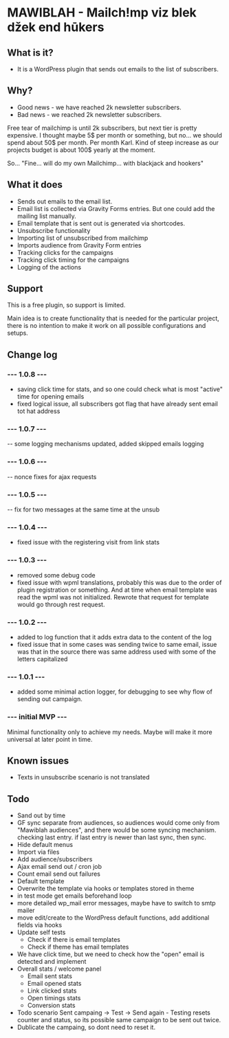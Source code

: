 # MAWIBLAH - Mailch!mp viz blek džek end hūkers
  
## What is it?
- It is a WordPress plugin that sends out emails to the list of subscribers.

## Why?
- Good news - we have reached 2k newsletter subscribers.
- Bad news - we reached 2k newsletter subscribers.

Free tear of mailchimp is until 2k subscribers, but next tier is pretty expensive.
I thought maybe 5$ per month or something, but no... we should spend about 50$ per month. Per month Karl.
Kind of steep increase as our projects budget  is about 100$ yearly at the moment.

So... "Fine... will do my own Mailchimp... with blackjack and hookers"

## What it does
- Sends out emails to the email list.
- Email list is collected via Gravity Forms entries. But one could add the mailing list manually.
- Email template that is sent out is generated via shortcodes.
- Unsubscribe functionality
- Importing list of unsubscribed from mailchimp
- Imports audience from Gravity Form entries
- Tracking clicks for the campaigns
- Tracking click timing for the campaigns
- Logging of the actions 

## Support
This is a free plugin, so support is limited.

Main idea is to create functionality that is needed for the particular project, there is no intention to make it work
on all possible configurations and setups.

## Change log
### --- 1.0.8 ---
- saving click time for stats, and so one could check what is most "active" time for opening emails
- fixed logical issue, all subscribers got flag that have already sent email tot hat address

### --- 1.0.7 ---
-- some logging mechanisms updated, added skipped emails logging

### --- 1.0.6 ---
-- nonce fixes for ajax requests

### --- 1.0.5 ---
-- fix for two messages at the same time at the unsub

### --- 1.0.4 ---
- fixed issue with the registering visit from link stats

### --- 1.0.3 ---
- removed some debug code 
- fixed issue with wpml translations, probably this was due to the order of plugin registration or something. And at time
when email template was read the wpml was not initialized. Rewrote that request for template would go through rest request. 

### --- 1.0.2 ---
- added to log function that it adds extra data to the content of the log
- fixed issue that in some cases was sending twice to same email, issue was that in the source there was same address 
used  with some of the letters capitalized

### --- 1.0.1 ---
- added some minimal action logger, for debugging to see why flow of sending out campaign.

### --- initial MVP ---

Minimal functionality only to achieve my needs. Maybe will make it more universal at later point in time.

## Known issues
- Texts in unsubscribe scenario is not translated

## Todo
- Sand out by time
- GF sync separate from audiences, so audiences would come only from "Mawiblah audiences", 
and there would be some syncing mechanism. checking last entry. if last entry is newer than last sync, then sync.
- Hide default menus
- Import via files
- Add audience/subscribers
- Ajax email send out / cron job
- Count email send out failures
- Default template
- Overwrite the template via hooks or templates stored in theme
- in test mode  get emails beforehand loop
- more detailed wp_mail error messages, maybe have to switch to smtp mailer
- move edit/create to the WordPress default functions, add  additional fields via hooks
- Update self tests
  - Check if there is email templates
  - Check if theme has email templates
- We have click time, but we need to check how the "open" email is detected and implement
- Overall stats / welcome panel
  - Email sent stats
  - Email opened stats
  - Link clicked stats
  - Open timings stats
  - Conversion stats
- Todo scenario Sent campaing -> Test -> Send again - Testing resets counter and status, so its possible
same campaign to be sent out twice.
- Dublicate the campaing, so dont need to reset it.
